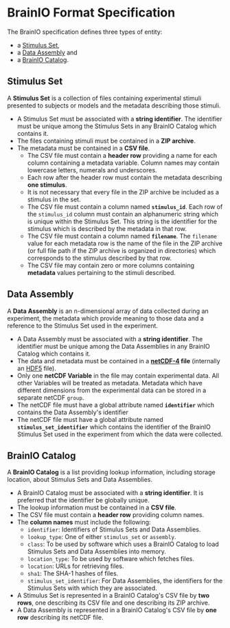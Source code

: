 # BrainIO Format Specification

The BrainIO specification defines three types of entity:  
* a [Stimulus Set](#stimulus-set),
* a [Data Assembly](#data-assembly) and 
* a [BrainIO Catalog](#brainio-catalog).
## Stimulus Set
A **Stimulus Set** is a collection of files containing experimental stimuli presented to subjects or models and the metadata describing those stimuli.  
* A Stimulus Set must be associated with a **string identifier**.  The identifier must be unique among the Stimulus Sets in any BrainIO Catalog which contains it.  
* The files containing stimuli must be contained in a **ZIP archive**.
* The metadata must be contained in a **CSV file**.  
    * The CSV file must contain a **header row** providing a name for each column containing a metadata variable.  Column names may contain lowercase letters, numerals and underscores.  
    * Each row after the header row must contain the metadata describing **one stimulus**.  
    * It is not necessary that every file in the ZIP archive be included as a stimulus in the set.  
    * The CSV file must contain a column named **`stimulus_id`**.  Each row of the `stimulus_id` column must contain an alphanumeric string which is unique within the Stimulus Set.  This string is the identifier for the stimulus which is described by the metadata in that row. 
    * The CSV file must contain a column named **`filename`**.  The `filename` value for each metadata row is the name of the file in the ZIP archive (or full file path if the ZIP archive is organized in directories) which corresponds to the stimulus described by that row.  
    * The CSV file may contain zero or more columns containing **metadata** values pertaining to the stimuli described.  
## Data Assembly
A **Data Assembly** is an n-dimensional array of data collected during an experiment, the metadata which provide meaning to those data and a reference to the Stimulus Set used in the experiment.  
* A Data Assembly must be associated with a **string identifier**.  The identifier must be unique among the Data Assemblies in any BrainIO Catalog which contains it.  
* The data and metadata must be contained in a **[netCDF-4](https://www.unidata.ucar.edu/software/netcdf/) file** (internally an [HDF5](https://www.hdfgroup.org/solutions/hdf5/) file).  
* Only one **netCDF Variable** in the file may contain experimental data.  All other Variables will be treated as metadata.  Metadata which have different dimensions from the experimental data can be stored in a separate netCDF `group`.
* The netCDF file must have a global attribute named **`identifier`** which contains the Data Assembly's identifier
* The netCDF file must have a global attribute named **`stimulus_set_identifier`** which contains the identifier of the BrainIO Stimulus Set used in the experiment from which the data were collected.  
## BrainIO Catalog
A **BrainIO Catalog** is a list providing lookup information, including storage location, about Stimulus Sets and Data Assemblies.  
* A BrainIO Catalog must be associated with a **string identifier**.  It is preferred that the identifier be globally unique.  
* The lookup information must be contained in a **CSV file**.  
* The CSV file must contain a **header row** providing column names.  
* The **column names** must include the following:  
    * `identifier`:  Identifiers of Stimulus Sets and Data Assemblies.  
    * `lookup_type`:  One of either `stimulus_set` or `assembly`.
    * `class`:  To be used by software which uses a BrainIO Catalog to load Stimulus Sets and Data Assemblies into memory.  
    * `location_type`:  To be used by software which fetches files.  
    * `location`:  URLs for retrieving files.  
    * `sha1`:  The SHA-1 hashes of files.  
    * `stimulus_set_identifier`:  For Data Assemblies, the identifiers for the Stimulus Sets with which they are associated.  
* A Stimulus Set is represented in a BrainIO Catalog's CSV file by **two rows**, one describing its CSV file and one describing its ZIP archive.  
* A Data Assembly is represented in a BrainIO Catalog's CSV file by **one row** describing its netCDF file.  
